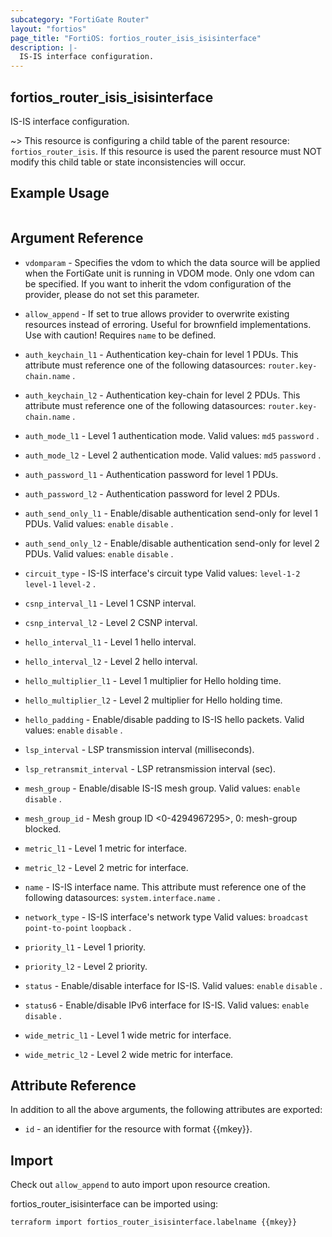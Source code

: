 ```yaml
---
subcategory: "FortiGate Router"
layout: "fortios"
page_title: "FortiOS: fortios_router_isis_isisinterface"
description: |-
  IS-IS interface configuration.
---
```


## fortios_router_isis_isisinterface
IS-IS interface configuration.

~> This resource is configuring a child table of the parent resource: `fortios_router_isis`. If this resource is used the parent resource must NOT modify this child table or state inconsistencies will occur.


## Example Usage

```hcl

```

## Argument Reference
* `vdomparam` - Specifies the vdom to which the data source will be applied when the FortiGate unit is running in VDOM mode. Only one vdom can be specified. If you want to inherit the vdom configuration of the provider, please do not set this parameter.
* `allow_append` - If set to true allows provider to overwrite existing resources instead of erroring. Useful for brownfield implementations. Use with caution! Requires `name` to be defined.

* `auth_keychain_l1` - Authentication key-chain for level 1 PDUs. This attribute must reference one of the following datasources: `router.key-chain.name` .
* `auth_keychain_l2` - Authentication key-chain for level 2 PDUs. This attribute must reference one of the following datasources: `router.key-chain.name` .
* `auth_mode_l1` - Level 1 authentication mode. Valid values: `md5` `password` .
* `auth_mode_l2` - Level 2 authentication mode. Valid values: `md5` `password` .
* `auth_password_l1` - Authentication password for level 1 PDUs.
* `auth_password_l2` - Authentication password for level 2 PDUs.
* `auth_send_only_l1` - Enable/disable authentication send-only for level 1 PDUs. Valid values: `enable` `disable` .
* `auth_send_only_l2` - Enable/disable authentication send-only for level 2 PDUs. Valid values: `enable` `disable` .
* `circuit_type` - IS-IS interface's circuit type Valid values: `level-1-2` `level-1` `level-2` .
* `csnp_interval_l1` - Level 1 CSNP interval.
* `csnp_interval_l2` - Level 2 CSNP interval.
* `hello_interval_l1` - Level 1 hello interval.
* `hello_interval_l2` - Level 2 hello interval.
* `hello_multiplier_l1` - Level 1 multiplier for Hello holding time.
* `hello_multiplier_l2` - Level 2 multiplier for Hello holding time.
* `hello_padding` - Enable/disable padding to IS-IS hello packets. Valid values: `enable` `disable` .
* `lsp_interval` - LSP transmission interval (milliseconds).
* `lsp_retransmit_interval` - LSP retransmission interval (sec).
* `mesh_group` - Enable/disable IS-IS mesh group. Valid values: `enable` `disable` .
* `mesh_group_id` - Mesh group ID <0-4294967295>, 0: mesh-group blocked.
* `metric_l1` - Level 1 metric for interface.
* `metric_l2` - Level 2 metric for interface.
* `name` - IS-IS interface name. This attribute must reference one of the following datasources: `system.interface.name` .
* `network_type` - IS-IS interface's network type Valid values: `broadcast` `point-to-point` `loopback` .
* `priority_l1` - Level 1 priority.
* `priority_l2` - Level 2 priority.
* `status` - Enable/disable interface for IS-IS. Valid values: `enable` `disable` .
* `status6` - Enable/disable IPv6 interface for IS-IS. Valid values: `enable` `disable` .
* `wide_metric_l1` - Level 1 wide metric for interface.
* `wide_metric_l2` - Level 2 wide metric for interface.

## Attribute Reference

In addition to all the above arguments, the following attributes are exported:
* `id` - an identifier for the resource with format {{mkey}}.

## Import

Check out `allow_append` to auto import upon resource creation.

fortios_router_isisinterface can be imported using:
```sh
terraform import fortios_router_isisinterface.labelname {{mkey}}
```
